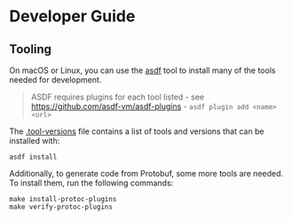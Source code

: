 <!---
  SPDX-FileCopyrightText: (C) 2025 Intel Corporation
  SPDX-License-Identifier: Apache-2.0
-->

# Developer Guide

## Tooling

On macOS or Linux, you can use the [asdf](https://asdf-vm.com/guide/getting-started.html) tool to install many
of the tools needed for development.

> ASDF requires plugins for each tool listed - see <https://github.com/asdf-vm/asdf-plugins> - `asdf plugin add <name> <url>`

The [.tool-versions](../.tool-versions) file contains a list of tools and versions that can be installed with:

```shell
asdf install
```

Additionally, to generate code from Protobuf, some more tools are needed.
To install them, run the following commands:

```shell
make install-protoc-plugins
make verify-protoc-plugins
```
